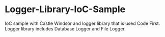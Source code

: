 # Logger-Library-IoC-Sample
IoC sample with Castle Windsor and logger library that is used Code First. Logger library includes Database Logger and File Logger.
